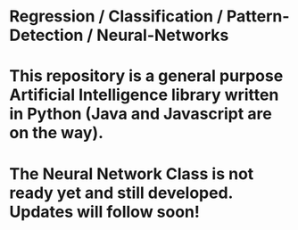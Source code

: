 # Regression / Classification / Pattern-Detection / Neural-Networks
#
# This repository is a general purpose Artificial Intelligence library written in Python (Java and Javascript are on the way).
# The Neural Network Class is not ready yet and still developed. Updates will follow soon!
